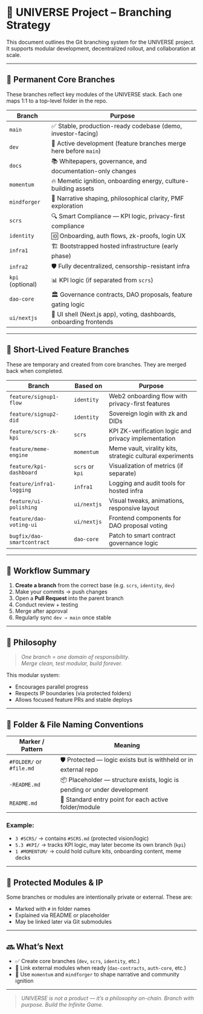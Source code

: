 # 🧬 UNIVERSE Project – Branching Strategy

This document outlines the Git branching system for the UNIVERSE project.  
It supports modular development, decentralized rollout, and collaboration at scale.

---

## 🔗 Permanent Core Branches

These branches reflect key modules of the UNIVERSE stack. Each one maps 1:1 to a top-level folder in the repo.

| Branch         | Purpose                                                                 |
|----------------|-------------------------------------------------------------------------|
| `main`         | ✅ Stable, production-ready codebase (demo, investor-facing)            |
| `dev`          | 🧪 Active development (feature branches merge here before `main`)       |
| `docs`         | 📚 Whitepapers, governance, and documentation-only changes              |
| `momentum`     | 🔥 Memetic ignition, onboarding energy, culture-building assets         |
| `mindforger`   | 🧠 Narrative shaping, philosophical clarity, PMF exploration            |
| `scrs`         | 🔍 Smart Compliance — KPI logic, privacy-first compliance               |
| `identity`     | 🆔 Onboarding, auth flows, zk-proofs, login UX                          |
| `infra1`       | 🏗️ Bootstrapped hosted infrastructure (early phase)                    |
| `infra2`       | 🛡️ Fully decentralized, censorship-resistant infra                     |
| `kpi` (optional) | 📊 KPI logic (if separated from `scrs`)                              |
| `dao-core`     | 🏛️ Governance contracts, DAO proposals, feature gating logic           |
| `ui/nextjs`    | 🎨 UI shell (Next.js app), voting, dashboards, onboarding frontends     |

---

## 🌱 Short-Lived Feature Branches

These are temporary and created from core branches. They are merged back when completed.

| Branch                      | Based on     | Purpose                                                       |
|-----------------------------|--------------|----------------------------------------------------------------|
| `feature/signup1-flow`      | `identity`   | Web2 onboarding flow with privacy-first features               |
| `feature/signup2-did`       | `identity`   | Sovereign login with zk and DIDs                               |
| `feature/scrs-zk-kpi`       | `scrs`       | KPI ZK-verification logic and privacy implementation           |
| `feature/meme-engine`       | `momentum`   | Meme vault, virality kits, strategic cultural experiments      |
| `feature/kpi-dashboard`     | `scrs` or `kpi` | Visualization of metrics (if separate)                       |
| `feature/infra1-logging`    | `infra1`     | Logging and audit tools for hosted infra                       |
| `feature/ui-polishing`      | `ui/nextjs`  | Visual tweaks, animations, responsive layout                   |
| `feature/dao-voting-ui`     | `ui/nextjs`  | Frontend components for DAO proposal voting                   |
| `bugfix/dao-smartcontract`  | `dao-core`   | Patch to smart contract governance logic                       |

---

## 🔁 Workflow Summary

1. **Create a branch** from the correct base (e.g. `scrs`, `identity`, `dev`)
2. Make your commits → push changes
3. Open a **Pull Request** into the parent branch
4. Conduct review + testing
5. Merge after approval
6. Regularly sync `dev → main` once stable

---

## 🧠 Philosophy

> _One branch = one domain of responsibility._  
> _Merge clean, test modular, build forever._

This modular system:
- Encourages parallel progress
- Respects IP boundaries (via protected folders)
- Allows focused feature PRs and stable deploys

---

## 📁 Folder & File Naming Conventions

| Marker / Pattern        | Meaning                                                                   |
|--------------------------|---------------------------------------------------------------------------|
| `#FOLDER/` or `#file.md` | 🛡️ Protected — logic exists but is withheld or in external repo           |
| `-README.md`             | 📦 Placeholder — structure exists, logic is pending or under development  |
| `README.md`              | 📘 Standard entry point for each active folder/module                     |

### Example:

- `3 #SCRS/` → contains `#SCRS.md` (protected vision/logic)
- `5.3 #KPI/` → tracks KPI logic, may later become its own branch (`kpi`)
- `1 #MOMENTUM/` → could hold culture kits, onboarding content, meme decks

---

## 🔐 Protected Modules & IP

Some branches or modules are intentionally private or external. These are:
- Marked with `#` in folder names
- Explained via README or placeholder
- May be linked later via Git submodules

---

## 🔜 What’s Next

- ✅ Create core branches (`dev`, `scrs`, `identity`, etc.)
- 🔄 Link external modules when ready (`dao-contracts`, `auth-core`, etc.)
- 🚀 Use `momentum` and `mindforger` to shape narrative and community ignition

---

> _UNIVERSE is not a product — it’s a philosophy on-chain. Branch with purpose. Build the Infinite Game._
